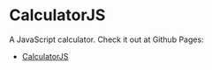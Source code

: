 # CalculatorJS

A JavaScript calculator. Check it out at Github Pages:
- [CalculatorJS](https://dsilveri0.github.io/CalculatorJS/)
